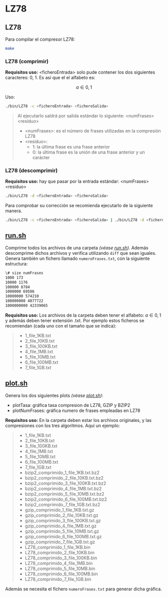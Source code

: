 # LZ78

## LZ78
Para compilar el compresor LZ78:

``` sh
make
```
### LZ78 (comprimir)
**Requisitos uso:** \<ficheroEntrada\> solo pude contener los dos siguientes caracteres: 0, 1.
Es así que el el alfabeto es:

$$a \in {0,1}$$

Uso:
``` sh
./bin/LZ78 -c <ficheroEntrada> <ficheroSalida>
```
> Al ejecutarlo saldrá por salida estándar lo siguiente: \<numFrases\> \<residuo\>
> - \<numFrases\>: es el número de frases utilizadas en la compresión LZ78 
> - \<residuo\>: 
>   - 1: la última frase es una frase anterior
>   - 0: la última frase es la unión de una frase anterior y un carácter

### LZ78 (descomprimir)
**Requisitos uso:** hay que pasar por la entrada estándar: \<numFrases\> \<residuo\>

``` sh
./bin/LZ78 -d <ficheroEntrada> <ficheroSalida>
```

Para comprobar su corrección se recomienda ejecutarlo de la siguiente manera.

``` sh
./bin/LZ78 -c <ficheroEntrada> <ficheroSalida> | ./bin/LZ78 -d <ficheroEntrada> <ficheroSalida>
```

## [run.sh](run.sh)
Comprime todos los archivos de una carpeta *(véase [run.sh](run.sh))*. Además descomprime dichos archivos y verifica utilizando `diff` que sean iguales.
Genera también un fichero llamado `numeroFrases.txt`, con la siguiente estructura:

``` txt
\# size numFrases
1000 173
10000 1176
100000 8784
1000000 69586
10000000 574210
100000000 4877722
1000000000 42339065
```

**Requisitos uso:** Los archivos de la carpeta deben tener el alfabeto: $a \in {0, 1}$ y además deben tener extensión .txt.
Por ejemplo estos ficheros se recomiendan (cada uno con el tamaño que se indica):

> - 1_file_1KB.txt
> - 2_file_10KB.txt
> - 3_file_100KB.txt
> - 4_file_1MB.txt
> - 5_file_10MB.txt
> - 6_file_100MB.txt
> - 7_file_1GB.txt

## [plot.sh](plot.sh)
Genera los dos siguientes plots *(véase [plot.sh](plot.sh))*:
  - plotTasa: gráfica tasa compresion de LZ78, GZIP y BZIP2
  - plotNumFrases: gráfica numero de frases empleadas en LZ78

**Requisitos uso:** En la carpeta deben estar los archivos originales, y las compresiones con los tres algoritmos. Aquí un ejemplo:

> - 1_file_1KB.txt
> - 2_file_10KB.txt
> - 3_file_100KB.txt
> - 4_file_1MB.txt
> - 5_file_10MB.txt
> - 6_file_100MB.txt
> - 7_file_1GB.txt
> - bzip2_comprimido_1_file_1KB.txt.bz2
> - bzip2_comprimido_2_file_10KB.txt.bz2
> - bzip2_comprimido_3_file_100KB.txt.bz2
> - bzip2_comprimido_4_file_1MB.txt.bz2
> - bzip2_comprimido_5_file_10MB.txt.bz2
> - bzip2_comprimido_6_file_100MB.txt.bz2
> - bzip2_comprimido_7_file_1GB.txt.bz2
> - gzip_comprimido_1_file_1KB.txt.gz
> - gzip_comprimido_2_file_10KB.txt.gz
> - gzip_comprimido_3_file_100KB.txt.gz
> - gzip_comprimido_4_file_1MB.txt.gz
> - gzip_comprimido_5_file_10MB.txt.gz
> - gzip_comprimido_6_file_100MB.txt.gz
> - gzip_comprimido_7_file_1GB.txt.gz
> - LZ78_comprimido_1_file_1KB.bin
> - LZ78_comprimido_2_file_10KB.bin
> - LZ78_comprimido_3_file_100KB.bin
> - LZ78_comprimido_4_file_1MB.bin
> - LZ78_comprimido_5_file_10MB.bin
> - LZ78_comprimido_6_file_100MB.bin
> - LZ78_comprimido_7_file_1GB.bin

Además se necesita el fichero `numeroFrases.txt` para generar dicha gráfica.

